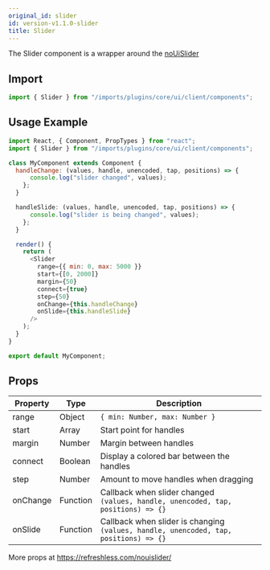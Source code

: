 ```yaml
---
original_id: slider
id: version-v1.1.0-slider
title: Slider
---
```

    
The Slider component is a wrapper around the [noUiSlider](https://refreshless.com/nouislider/)

## Import

```javascript
import { Slider } from "/imports/plugins/core/ui/client/components";
```

## Usage Example

```javascript
import React, { Component, PropTypes } from "react";
import { Slider } from "/imports/plugins/core/ui/client/components";

class MyComponent extends Component {
  handleChange: (values, handle, unencoded, tap, positions) => {
      console.log("slider changed", values);
    };
  }

  handleSlide: (values, handle, unencoded, tap, positions) => {
      console.log("slider is being changed", values);
    };
  }

  render() {
    return (
      <Slider
        range={{ min: 0, max: 5000 }}
        start={[0, 2000]}
        margin={50}
        connect={true}
        step={50}
        onChange={this.handleChange}
        onSlide={this.handleSlide}
      />
    );
  }
}

export default MyComponent;
```

## Props

| Property | Type     | Description                                                                                      |
| -------- | -------- | ------------------------------------------------------------------------------------------------ |
| range    | Object   | `{ min: Number, max: Number }`                                                                   |
| start    | Array    | Start point for handles                                                                          |
| margin   | Number   | Margin between handles                                                                           |
| connect  | Boolean  | Display a colored bar between the handles                                                        |
| step     | Number   | Amount to move handles when dragging                                                             |
| onChange | Function | Callback when slider changed<br>`(values, handle, unencoded, tap, positions) => {}`     |
| onSlide  | Function | Callback when slider is changing<br>`(values, handle, unencoded, tap, positions) => {}` |

More props at <https://refreshless.com/nouislider/>
